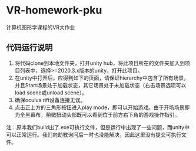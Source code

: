 # VR-homework-pku
计算机图形学课程的VR大作业

## 代码运行说明

1. 将代码clone到本地文件夹，打开unity hub，将此项目所在的文件夹加入到项目列表中，选择>=2020.3.x版本的unity，打开此项目。
2. 在unity中打开后，应得到如下的页面，请保证hierarchy中包含了所有场景，并且Start场景处于加载状态，其它场景处于未加载状态（右击场景选项可以load scene或unload scene）。
3. 确保oculus rift设备连接无误。
4. 点击正上方的三角形按钮进入play mode，即可以开始游戏。由于开场场景即为全黑幕布，稍微扭动头部既可以看到位于前方右下角的游戏操作指引。

注：原本我们build出了.exe可执行文件，但是运行中出现了一些问题，而unity中可以正常运行。我们向助教询问后一时也没能解决，因此这里没有提交可执行文件。
